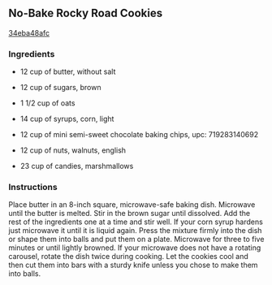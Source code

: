 ## No-Bake Rocky Road Cookies

[34eba48afc](http://www.food.com/recipe/no-bake-rocky-road-cookies-319959)

### Ingredients

 - 12 cup of butter, without salt

 - 12 cup of sugars, brown

 - 1 1/2 cup of oats

 - 14 cup of syrups, corn, light

 - 12 cup of mini semi-sweet chocolate baking chips, upc: 719283140692

 - 12 cup of nuts, walnuts, english

 - 23 cup of candies, marshmallows

### Instructions

Place butter in an 8-inch square, microwave-safe baking dish. Microwave until the butter is melted. Stir in the brown sugar until dissolved. Add the rest of the ingredients one at a time and stir well. If your corn syrup hardens just microwave it until it is liquid again. Press the mixture firmly into the dish or shape them into balls and put them on a plate. Microwave for three to five minutes or until lightly browned. If your microwave does not have a rotating carousel, rotate the dish twice during cooking. Let the cookies cool and then cut them into bars with a sturdy knife unless you chose to make them into balls.